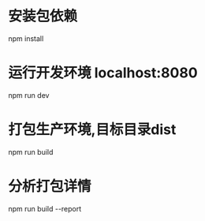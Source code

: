# 安装包依赖
npm install

# 运行开发环境 localhost:8080
npm run dev

# 打包生产环境,目标目录dist
npm run build

# 分析打包详情
npm run build --report
